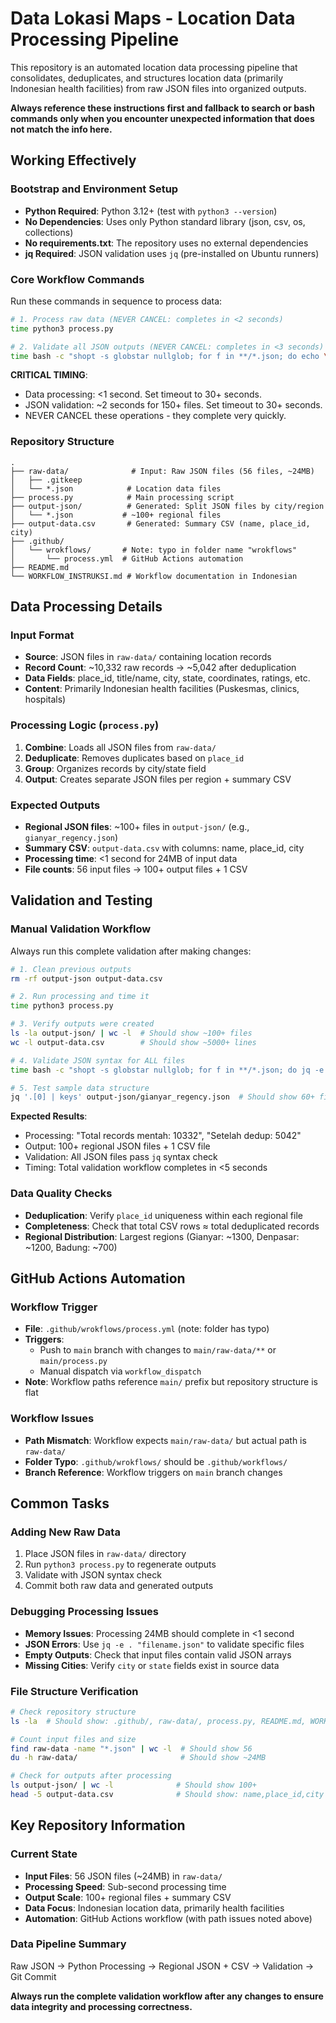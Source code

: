 # Data Lokasi Maps - Location Data Processing Pipeline

This repository is an automated location data processing pipeline that consolidates, deduplicates, and structures location data (primarily Indonesian health facilities) from raw JSON files into organized outputs.

**Always reference these instructions first and fallback to search or bash commands only when you encounter unexpected information that does not match the info here.**

## Working Effectively

### Bootstrap and Environment Setup
- **Python Required**: Python 3.12+ (test with `python3 --version`)
- **No Dependencies**: Uses only Python standard library (json, csv, os, collections)
- **No requirements.txt**: The repository uses no external dependencies
- **jq Required**: JSON validation uses `jq` (pre-installed on Ubuntu runners)

### Core Workflow Commands
Run these commands in sequence to process data:

```bash
# 1. Process raw data (NEVER CANCEL: completes in <2 seconds)
time python3 process.py

# 2. Validate all JSON outputs (NEVER CANCEL: completes in <3 seconds)
time bash -c "shopt -s globstar nullglob; for f in **/*.json; do echo \"checking \$f\"; jq -e . \"\$f\" >/dev/null; done"
```

**CRITICAL TIMING**: 
- Data processing: <1 second. Set timeout to 30+ seconds.
- JSON validation: ~2 seconds for 150+ files. Set timeout to 30+ seconds.
- NEVER CANCEL these operations - they complete very quickly.

### Repository Structure
```
.
├── raw-data/              # Input: Raw JSON files (56 files, ~24MB)
│   ├── .gitkeep
│   └── *.json            # Location data files
├── process.py            # Main processing script
├── output-json/          # Generated: Split JSON files by city/region  
│   └── *.json           # ~100+ regional files
├── output-data.csv       # Generated: Summary CSV (name, place_id, city)
├── .github/
│   └── wrokflows/       # Note: typo in folder name "wrokflows"
│       └── process.yml  # GitHub Actions automation
├── README.md
└── WORKFLOW_INSTRUKSI.md # Workflow documentation in Indonesian
```

## Data Processing Details

### Input Format
- **Source**: JSON files in `raw-data/` containing location records
- **Record Count**: ~10,332 raw records → ~5,042 after deduplication
- **Data Fields**: place_id, title/name, city, state, coordinates, ratings, etc.
- **Content**: Primarily Indonesian health facilities (Puskesmas, clinics, hospitals)

### Processing Logic (`process.py`)
1. **Combine**: Loads all JSON files from `raw-data/`
2. **Deduplicate**: Removes duplicates based on `place_id` 
3. **Group**: Organizes records by city/state field
4. **Output**: Creates separate JSON files per region + summary CSV

### Expected Outputs
- **Regional JSON files**: ~100+ files in `output-json/` (e.g., `gianyar_regency.json`)
- **Summary CSV**: `output-data.csv` with columns: name, place_id, city
- **Processing time**: <1 second for 24MB of input data
- **File counts**: 56 input files → 100+ output files + 1 CSV

## Validation and Testing

### Manual Validation Workflow
Always run this complete validation after making changes:

```bash
# 1. Clean previous outputs
rm -rf output-json output-data.csv

# 2. Run processing and time it
time python3 process.py

# 3. Verify outputs were created
ls -la output-json/ | wc -l  # Should show ~100+ files
wc -l output-data.csv        # Should show ~5000+ lines

# 4. Validate JSON syntax for ALL files
time bash -c "shopt -s globstar nullglob; for f in **/*.json; do jq -e . \"\$f\" >/dev/null || echo \"FAILED: \$f\"; done"

# 5. Test sample data structure
jq '.[0] | keys' output-json/gianyar_regency.json  # Should show 60+ field names
```

**Expected Results**:
- Processing: "Total records mentah: 10332", "Setelah dedup: 5042"
- Output: 100+ regional JSON files + 1 CSV file
- Validation: All JSON files pass `jq` syntax check
- Timing: Total validation workflow completes in <5 seconds

### Data Quality Checks
- **Deduplication**: Verify `place_id` uniqueness within each regional file
- **Completeness**: Check that total CSV rows ≈ total deduplicated records
- **Regional Distribution**: Largest regions (Gianyar: ~1300, Denpasar: ~1200, Badung: ~700)

## GitHub Actions Automation

### Workflow Trigger
- **File**: `.github/wrokflows/process.yml` (note: folder has typo)
- **Triggers**: 
  - Push to `main` branch with changes to `main/raw-data/**` or `main/process.py`
  - Manual dispatch via `workflow_dispatch`
- **Note**: Workflow paths reference `main/` prefix but repository structure is flat

### Workflow Issues
- **Path Mismatch**: Workflow expects `main/raw-data/` but actual path is `raw-data/`
- **Folder Typo**: `.github/wrokflows/` should be `.github/workflows/`
- **Branch Reference**: Workflow triggers on `main` branch changes

## Common Tasks

### Adding New Raw Data
1. Place JSON files in `raw-data/` directory
2. Run `python3 process.py` to regenerate outputs
3. Validate with JSON syntax check
4. Commit both raw data and generated outputs

### Debugging Processing Issues
- **Memory Issues**: Processing 24MB should complete in <1 second
- **JSON Errors**: Use `jq -e . "filename.json"` to validate specific files
- **Empty Outputs**: Check that input files contain valid JSON arrays
- **Missing Cities**: Verify `city` or `state` fields exist in source data

### File Structure Verification
```bash
# Check repository structure
ls -la  # Should show: .github/, raw-data/, process.py, README.md, WORKFLOW_INSTRUKSI.md

# Count input files and size
find raw-data -name "*.json" | wc -l  # Should show 56
du -h raw-data/                       # Should show ~24MB

# Check for outputs after processing
ls output-json/ | wc -l              # Should show 100+
head -5 output-data.csv              # Should show: name,place_id,city header + data
```

## Key Repository Information

### Current State
- **Input Files**: 56 JSON files (~24MB) in `raw-data/`
- **Processing Speed**: Sub-second processing time
- **Output Scale**: 100+ regional files + summary CSV
- **Data Focus**: Indonesian location data, primarily health facilities
- **Automation**: GitHub Actions workflow (with path issues noted above)

### Data Pipeline Summary
Raw JSON → Python Processing → Regional JSON + CSV → Validation → Git Commit

**Always run the complete validation workflow after any changes to ensure data integrity and processing correctness.**
